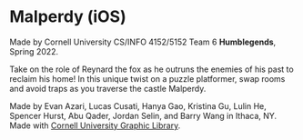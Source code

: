 # Malperdy (iOS) 
Made by Cornell University CS/INFO 4152/5152 Team 6 **Humblegends**, Spring 2022.

Take on the role of Reynard the fox as he outruns the enemies of his past to reclaim his home! In this unique twist on a puzzle platformer, swap rooms and avoid traps as you traverse the castle Malperdy. 

Made by Evan Azari, Lucas Cusati, Hanya Gao, Kristina Gu, Lulin He, Spencer Hurst, Abu Qader, Jordan Selin, and Barry Wang in Ithaca, NY.
Made with [Cornell University Graphic Library](https://www.cs.cornell.edu/courses/cs5152/2022sp/resources/engine/).





